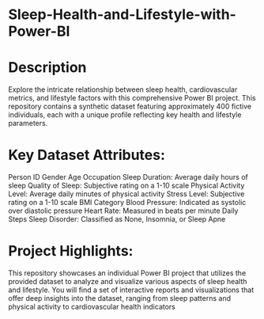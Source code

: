 # Sleep-Health-and-Lifestyle-with-Power-BI
# Description
Explore the intricate relationship between sleep health, cardiovascular metrics, and lifestyle factors with this comprehensive Power BI project. This repository contains a synthetic dataset featuring approximately 400 fictive individuals, each with a unique profile reflecting key health and lifestyle parameters.

# Key Dataset Attributes:

Person ID
Gender
Age
Occupation
Sleep Duration: Average daily hours of sleep
Quality of Sleep: Subjective rating on a 1-10 scale
Physical Activity Level: Average daily minutes of physical activity
Stress Level: Subjective rating on a 1-10 scale
BMI Category
Blood Pressure: Indicated as systolic over diastolic pressure
Heart Rate: Measured in beats per minute
Daily Steps
Sleep Disorder: Classified as None, Insomnia, or Sleep Apne

# Project Highlights:

This repository showcases an individual Power BI project that utilizes the provided dataset to analyze and visualize various aspects of sleep health and lifestyle. You will find a set of interactive reports and visualizations that offer deep insights into the dataset, ranging from sleep patterns and physical activity to cardiovascular health indicators
